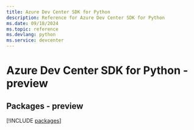 ```yaml
---
title: Azure Dev Center SDK for Python
description: Reference for Azure Dev Center SDK for Python
ms.date: 09/18/2024
ms.topic: reference
ms.devlang: python
ms.service: devcenter
---
```

# Azure Dev Center SDK for Python - preview
## Packages - preview
[!INCLUDE [packages](dev-center-index.md)]